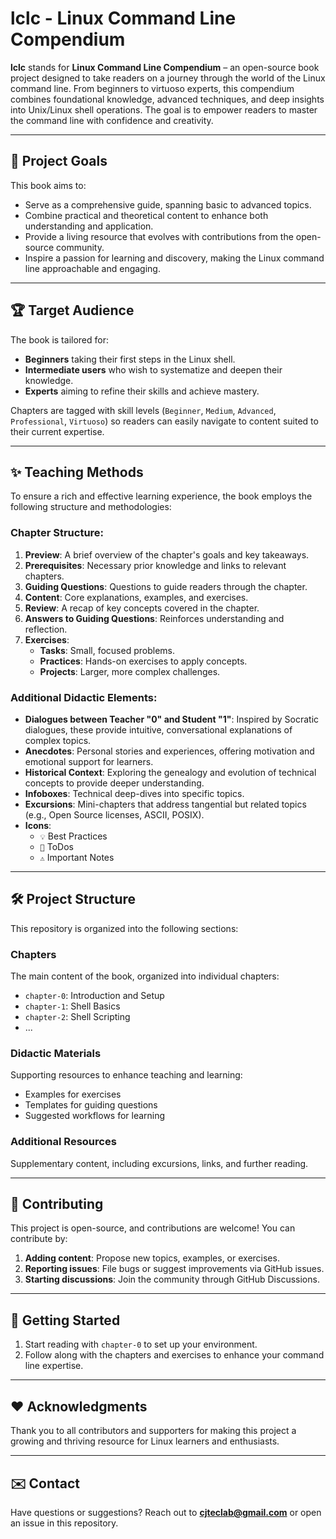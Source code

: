 # lclc - Linux Command Line Compendium

**lclc** stands for **Linux Command Line Compendium** – an open-source book project designed to take readers on a journey through the world of the Linux command line. From beginners to virtuoso experts, this compendium combines foundational knowledge, advanced techniques, and deep insights into Unix/Linux shell operations. The goal is to empower readers to master the command line with confidence and creativity.

---

## 📖 Project Goals
This book aims to:
- Serve as a comprehensive guide, spanning basic to advanced topics.
- Combine practical and theoretical content to enhance both understanding and application.
- Provide a living resource that evolves with contributions from the open-source community.
- Inspire a passion for learning and discovery, making the Linux command line approachable and engaging.

---

## 🏆 Target Audience
The book is tailored for:
- **Beginners** taking their first steps in the Linux shell.
- **Intermediate users** who wish to systematize and deepen their knowledge.
- **Experts** aiming to refine their skills and achieve mastery.

Chapters are tagged with skill levels (`Beginner`, `Medium`, `Advanced`, `Professional`, `Virtuoso`) so readers can easily navigate to content suited to their current expertise.

---

## ✨ Teaching Methods
To ensure a rich and effective learning experience, the book employs the following structure and methodologies:

### Chapter Structure:
1. **Preview**: A brief overview of the chapter's goals and key takeaways.
2. **Prerequisites**: Necessary prior knowledge and links to relevant chapters.
3. **Guiding Questions**: Questions to guide readers through the chapter.
4. **Content**: Core explanations, examples, and exercises.
5. **Review**: A recap of key concepts covered in the chapter.
6. **Answers to Guiding Questions**: Reinforces understanding and reflection.
7. **Exercises**:
   - **Tasks**: Small, focused problems.
   - **Practices**: Hands-on exercises to apply concepts.
   - **Projects**: Larger, more complex challenges.

### Additional Didactic Elements:
- **Dialogues between Teacher "0" and Student "1"**: Inspired by Socratic dialogues, these provide intuitive, conversational explanations of complex topics.
- **Anecdotes**: Personal stories and experiences, offering motivation and emotional support for learners.
- **Historical Context**: Exploring the genealogy and evolution of technical concepts to provide deeper understanding.
- **Infoboxes**: Technical deep-dives into specific topics.
- **Excursions**: Mini-chapters that address tangential but related topics (e.g., Open Source licenses, ASCII, POSIX).
- **Icons**:
  - `💡` Best Practices
  - `🚀` ToDos
  - `⚠️` Important Notes

---

## 🛠️ Project Structure
This repository is organized into the following sections:

### **Chapters**
The main content of the book, organized into individual chapters:
- `chapter-0`: Introduction and Setup
- `chapter-1`: Shell Basics
- `chapter-2`: Shell Scripting
- ...

### **Didactic Materials**
Supporting resources to enhance teaching and learning:
- Examples for exercises
- Templates for guiding questions
- Suggested workflows for learning

### **Additional Resources**
Supplementary content, including excursions, links, and further reading.

---

## 🤝 Contributing
This project is open-source, and contributions are welcome! You can contribute by:
1. **Adding content**: Propose new topics, examples, or exercises.
2. **Reporting issues**: File bugs or suggest improvements via GitHub issues.
3. **Starting discussions**: Join the community through GitHub Discussions.

---

## 🚀 Getting Started
1. Start reading with `chapter-0` to set up your environment.
2. Follow along with the chapters and exercises to enhance your command line expertise.

---

## ❤️ Acknowledgments
Thank you to all contributors and supporters for making this project a growing and thriving resource for Linux learners and enthusiasts.

---

## ✉️ Contact
Have questions or suggestions? Reach out to **cjteclab@gmail.com** or open an issue in this repository.

